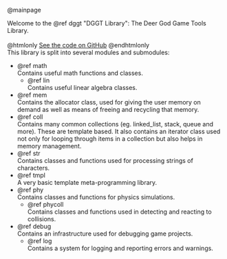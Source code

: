@mainpage

Welcome to the @ref dggt "DGGT Library": The Deer God Game Tools Library.<br>
<br>
@htmlonly
<a href="https://github.com/deer-god-studios/dggt">See the code on GitHub</a>
@endhtmlonly
<br>
This library is split into several modules and submodules:<br>
- @ref math <br>
Contains useful math functions and classes.
	- @ref lin <br>
	Contains useful linear algebra classes.
- @ref mem <br>
Contains the allocator class, used for giving the user memory on demand as
well as means of freeing and recycling that memory.
- @ref coll <br>
Contains many common collections (eg. linked\_list, stack, queue and more).
These are template based.  It also contains an iterator class used not
only for looping through items in a collection but also helps in memory
management.
- @ref str <br>
Contains classes and functions used for processing strings of characters.
- @ref tmpl <br>
A very basic template meta-programming library.
- @ref phy <br>
Contains classes and functions for physics simulations.
	- @ref phycoll <br>
	Contains classes and functions used in detecting and reacting to collisions.
- @ref debug <br>
Contains an infrastructure used for debugging game projects.
	- @ref log <br>
	Contains a system for logging and reporting errors and warnings. 


